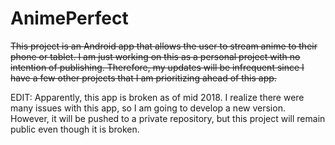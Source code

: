 # AnimePerfect

<strike>This project is an Android app that allows the user to stream anime to their phone or tablet. I am just working on this as a personal project with no intention of publishing. Therefore, my updates will be infrequent since I have a few other projects that I am prioritizing ahead of this app.
</strike>

EDIT: Apparently, this app is broken as of mid 2018. I realize there were many issues with this app, so I am going to develop a new version. However, it will be pushed to a private repository, but this project will remain public even though it is broken.
